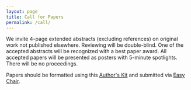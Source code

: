 ```yaml
---
layout: page
title: Call for Papers
permalink: /call/
---
```


We invite 4-page extended abstracts (excluding references) on original work not published elsewhere.  Reviewing will be double-blind.  One of the accepted abstracts will be recognized with a best paper award.  All accepted papers will be presented as posters with 5-minute spotlights. There will be no proceedings. 

Papers should be formatted using this [Author's Kit](../img/GroupSightAuthorKit16.tar.gz) and submitted via [Easy Chair](https://easychair.org/conferences/?conf=groupsight2016).
